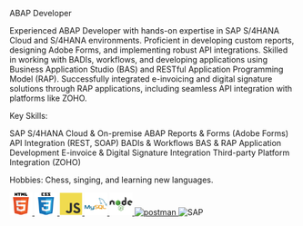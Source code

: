 ABAP Developer

Experienced ABAP Developer with hands-on expertise in SAP S/4HANA Cloud and S/4HANA environments. Proficient in developing custom reports, designing Adobe Forms, and implementing robust API integrations. Skilled in working with BADIs, workflows, and developing applications using Business Application Studio (BAS) and RESTful Application Programming Model (RAP). Successfully integrated e-invoicing and digital signature solutions through RAP applications, including seamless API integration with platforms like ZOHO.

Key Skills:

SAP S/4HANA Cloud & On-premise
ABAP Reports & Forms (Adobe Forms)
API Integration (REST, SOAP)
BADIs & Workflows
BAS & RAP Application Development
E-invoice & Digital Signature Integration
Third-party Platform Integration (ZOHO)

Hobbies:
Chess, singing, and learning new languages.

<p align="left">
  <!-- HTML -->
  <a href="https://www.w3.org/html/" target="_blank" rel="noreferrer">
    <img src="https://raw.githubusercontent.com/devicons/devicon/master/icons/html5/html5-original-wordmark.svg" alt="html5" width="40" height="40"/>
  </a>

  <!-- CSS -->
  <a href="https://www.w3schools.com/css/" target="_blank" rel="noreferrer">
    <img src="https://raw.githubusercontent.com/devicons/devicon/master/icons/css3/css3-original-wordmark.svg" alt="css3" width="40" height="40"/>
  </a>

  <!-- JavaScript -->
  <a href="https://developer.mozilla.org/en-US/docs/Web/JavaScript" target="_blank" rel="noreferrer">
    <img src="https://raw.githubusercontent.com/devicons/devicon/master/icons/javascript/javascript-original.svg" alt="javascript" width="40" height="40"/>
  </a>

  <!-- MySQL -->
  <a href="https://www.mysql.com/" target="_blank" rel="noreferrer">
    <img src="https://raw.githubusercontent.com/devicons/devicon/master/icons/mysql/mysql-original-wordmark.svg" alt="mysql" width="40" height="40"/>
  </a>

  <!-- Node.js -->
  <a href="https://nodejs.org" target="_blank" rel="noreferrer">
    <img src="https://raw.githubusercontent.com/devicons/devicon/master/icons/nodejs/nodejs-original-wordmark.svg" alt="nodejs" width="40" height="40"/>
  </a>

  <!-- Postman -->
  <a href="https://postman.com" target="_blank" rel="noreferrer">
    <img src="https://www.vectorlogo.zone/logos/getpostman/getpostman-icon.svg" alt="postman" width="40" height="40"/>
  </a>

  <!-- SAP (transparent, no underline) -->
  <a href="https://www.sap.com/" target="_blank" rel="noreferrer" style="text-decoration: none;">
    <img src="https://upload.wikimedia.org/wikipedia/commons/thumb/2/29/SAP_Logo.svg/320px-SAP_Logo.svg.png" alt="SAP" width="40" height="40"/>
  </a>
</p>
